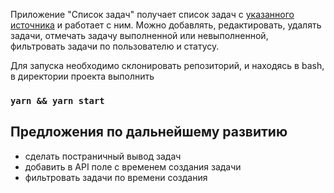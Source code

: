 Приложение "Список задач" получает список задач с [указанного источника](https://jsonplaceholder.typicode.com/todos) и работает с ним.
Можно добавлять, редактировать, удалять задачи, отмечать задачу выполненной или невыполненной, фильтровать задачи по пользователю и статусу.

Для запуска необходимо склонировать репозиторий, и находясь в bash, в директории проекта выполнить

### `yarn && yarn start`

## Предложения по дальнейшему развитию

- сделать постраничный вывод задач
- добавить в API поле с временем создания задачи
- фильтровать задачи по времени создания

